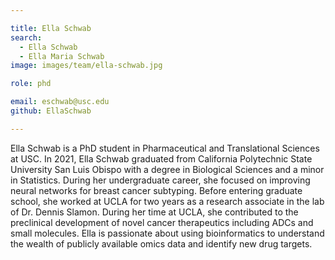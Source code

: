 ```yaml
---

title: Ella Schwab
search:
  - Ella Schwab
  - Ella Maria Schwab
image: images/team/ella-schwab.jpg

role: phd

email: eschwab@usc.edu
github: EllaSchwab

---
```


Ella Schwab is a PhD student in Pharmaceutical and Translational Sciences at USC. In 2021, Ella Schwab graduated from California Polytechnic State University San Luis Obispo with a degree in Biological Sciences and a minor in Statistics. During her undergraduate career, she focused on improving neural networks for breast cancer subtyping. Before entering graduate school, she worked at UCLA for two years as a research associate in the lab of Dr. Dennis Slamon. During her time at UCLA, she contributed to the preclinical development of novel cancer therapeutics including ADCs and small molecules. Ella is passionate about using bioinformatics to understand the wealth of publicly available omics data and identify new drug targets.
